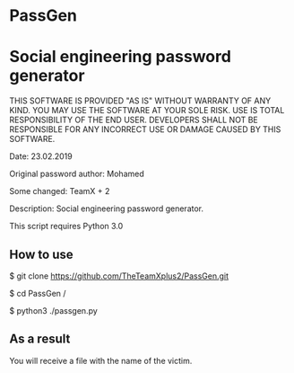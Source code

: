 # PassGen
# Social engineering password generator

THIS SOFTWARE IS PROVIDED "AS IS" WITHOUT WARRANTY OF ANY KIND. YOU MAY USE THE SOFTWARE AT YOUR SOLE RISK. USE IS TOTAL RESPONSIBILITY OF THE END USER. DEVELOPERS SHALL NOT BE RESPONSIBLE FOR ANY INCORRECT USE OR DAMAGE CAUSED BY THIS SOFTWARE.

Date: 23.02.2019

Original password author: Mohamed

Some changed: TeamX + 2

Description: Social engineering password generator.

This script requires Python 3.0

## How to use
$    git clone https://github.com/TheTeamXplus2/PassGen.git

$    cd PassGen /

$    python3 ./passgen.py

## As a result
You will receive a file with the name of the victim.
